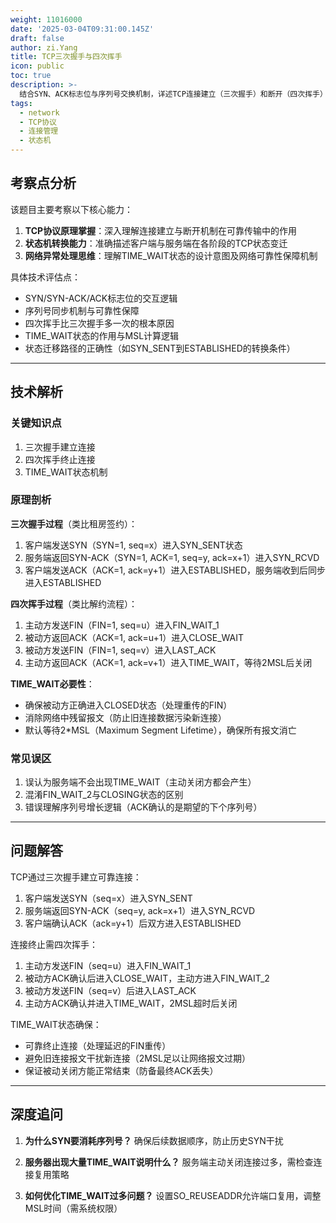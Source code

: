 ```yaml
---
weight: 11016000
date: '2025-03-04T09:31:00.145Z'
draft: false
author: zi.Yang
title: TCP三次握手与四次挥手
icon: public
toc: true
description: >-
  结合SYN、ACK标志位与序列号交换机制，详述TCP连接建立（三次握手）和断开（四次挥手）过程中客户端与服务端的状态迁移路径。说明TIME_WAIT状态存在的必要性。
tags:
  - network
  - TCP协议
  - 连接管理
  - 状态机
---
```


## 考察点分析

该题目主要考察以下核心能力：

1. **TCP协议原理掌握**：深入理解连接建立与断开机制在可靠传输中的作用
2. **状态机转换能力**：准确描述客户端与服务端在各阶段的TCP状态变迁
3. **网络异常处理思维**：理解TIME_WAIT状态的设计意图及网络可靠性保障机制

具体技术评估点：

- SYN/SYN-ACK/ACK标志位的交互逻辑
- 序列号同步机制与可靠性保障
- 四次挥手比三次握手多一次的根本原因
- TIME_WAIT状态的作用与MSL计算逻辑
- 状态迁移路径的正确性（如SYN_SENT到ESTABLISHED的转换条件）

---

## 技术解析

### 关键知识点

1. 三次握手建立连接
2. 四次挥手终止连接
3. TIME_WAIT状态机制

### 原理剖析

**三次握手过程**（类比租房签约）：

1. 客户端发送SYN（SYN=1, seq=x）进入SYN_SENT状态
2. 服务端返回SYN-ACK（SYN=1, ACK=1, seq=y, ack=x+1）进入SYN_RCVD
3. 客户端发送ACK（ACK=1, ack=y+1）进入ESTABLISHED，服务端收到后同步进入ESTABLISHED

**四次挥手过程**（类比解约流程）：

1. 主动方发送FIN（FIN=1, seq=u）进入FIN_WAIT_1
2. 被动方返回ACK（ACK=1, ack=u+1）进入CLOSE_WAIT
3. 被动方发送FIN（FIN=1, seq=v）进入LAST_ACK
4. 主动方返回ACK（ACK=1, ack=v+1）进入TIME_WAIT，等待2MSL后关闭

**TIME_WAIT必要性**：

- 确保被动方正确进入CLOSED状态（处理重传的FIN）
- 消除网络中残留报文（防止旧连接数据污染新连接）
- 默认等待2*MSL（Maximum Segment Lifetime），确保所有报文消亡

### 常见误区

1. 误认为服务端不会出现TIME_WAIT（主动关闭方都会产生）
2. 混淆FIN_WAIT_2与CLOSING状态的区别
3. 错误理解序列号增长逻辑（ACK确认的是期望的下个序列号）

---

## 问题解答

TCP通过三次握手建立可靠连接：

1. 客户端发送SYN（seq=x）进入SYN_SENT
2. 服务端返回SYN-ACK（seq=y, ack=x+1）进入SYN_RCVD
3. 客户端确认ACK（ack=y+1）后双方进入ESTABLISHED

连接终止需四次挥手：

1. 主动方发送FIN（seq=u）进入FIN_WAIT_1
2. 被动方ACK确认后进入CLOSE_WAIT，主动方进入FIN_WAIT_2
3. 被动方发送FIN（seq=v）后进入LAST_ACK
4. 主动方ACK确认并进入TIME_WAIT，2MSL超时后关闭

TIME_WAIT状态确保：

- 可靠终止连接（处理延迟的FIN重传）
- 避免旧连接报文干扰新连接（2MSL足以让网络报文过期）
- 保证被动关闭方能正常结束（防备最终ACK丢失）

---

## 深度追问

1. **为什么SYN要消耗序列号？**
   确保后续数据顺序，防止历史SYN干扰

2. **服务器出现大量TIME_WAIT说明什么？**
   服务端主动关闭连接过多，需检查连接复用策略

3. **如何优化TIME_WAIT过多问题？**
   设置SO_REUSEADDR允许端口复用，调整MSL时间（需系统权限）
